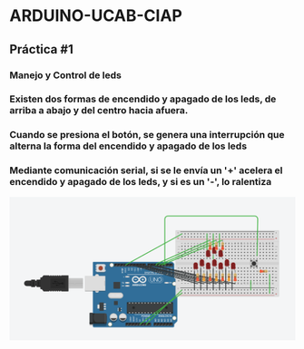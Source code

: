 # ARDUINO-UCAB-CIAP
## Práctica #1
### Manejo y Control de leds
### Existen dos formas de encendido y apagado de los leds,  de arriba a abajo y del centro hacia afuera. 
### Cuando se presiona el botón, se genera una interrupción  que alterna la forma del encendido y apagado de los leds
### Mediante comunicación serial, si se le envía un '+' acelera el encendido y apagado de los leds, y si es un '-', lo ralentiza
<img src="/img/practica1.png" alt="practica1"/>
